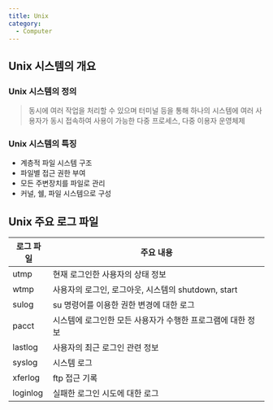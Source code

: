 ```yaml
---
title: Unix
category:
  - Computer
---
```


## Unix 시스템의 개요
### Unix 시스템의 정의
> 동시에 여러 작업을 처리할 수 있으며 터미널 등을 통해 하나의 시스템에 여러 사용자가 동시 접속하여 사용이 가능한 다중 프로세스, 다중 이용자 운영체제

### Unix 시스템의 특징
* 계층적 파일 시스템 구조
* 파일별 접근 권한 부여
* 모든 주변장치를 파일로 관리
* 커널, 쉘, 파일 시스템으로 구성

## Unix 주요 로그 파일

|로그 파일|주요 내용|
|---------|---------|
|utmp|현재 로그인한 사용자의 상태 정보|
|wtmp|사용자의 로그인, 로그아웃, 시스템의 shutdown, start|
|sulog|su 명령어를 이용한 권한 변경에 대한 로그|
|pacct|시스템에 로그인한 모든 사용자가 수행한 프로그램에 대한 정보|
|lastlog|사용자의 최근 로그인 관련 정보|
|syslog|시스템 로그|
|xferlog|ftp 접근 기록|
|loginlog|실패한 로그인 시도에 대한 로그|
